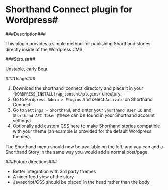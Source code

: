 # Shorthand Connect plugin for Wordpress#

###Description###

This plugin provides a simple method for publishing Shorthand stories directly inside of the Wordpress CMS.  

###Status###

Unstable, early Beta.

###Usage###

1. Download the shorthand_connect directory and place it in your ```{WORDPRESS_INSTALL}/wp_content/plugins/``` directory.
2. Go to ```Wordpress Admin > Plugins``` and select ```Activate``` on Shorthand Connect
3. Go to ```Settings > Shorthand```, and enter your ```Shorthand User ID``` and ```Shorthand API Token``` (these can be found in your Shorthand account settings)
4. Optionally add custom CSS here to make Shorthand stories compatible with your theme (an example is provided for the default Wordpress themes).

The Shorthand menu should now be available on the left, and you can add a Shorthand Story in the same way you would add a normal post/page.

###Future directions###

 - Better integration with 3rd party themes
 - A nicer feed view of the story
 - Javascript/CSS should be placed in the head rather than the body
